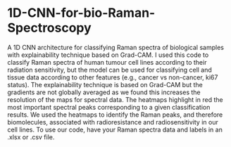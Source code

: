 # 1D-CNN-for-bio-Raman-Spectroscopy
A 1D CNN architecture for classifying Raman spectra of biological samples with explainability technique based on Grad-CAM.
I used this code to classify Raman spectra of human tumour cell lines according to their radiation sensitivity, but the model can be used for classifying cell and tissue data according to other features (e.g., cancer vs non-cancer, ki67 status).
The explainability technique is based on Grad-CAM but the gradients are not globally averaged as we found this increases the resolution of the maps for spectral data. The heatmaps highlight in red the most important spectral peaks corresponding to a given classification results. We used the heatmaps to identify the Raman peaks, and therefore biomolecules, associated with radioresistance and radiosensitivity in our cell lines. 
To use our code, have your Raman spectra data and labels in an .xlsx or .csv file.

